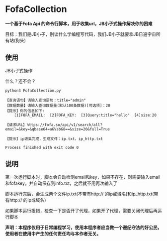 # FofaCollection
**一个基于Fofa Api 的命令行脚本，用于收集url，JB小子式操作解决你的困难**

目标：我们是JB小子，别谈什么学编程写代码，我们JB小子就要拿JB日遍宇宙所有站(狗头)

## 使用

JB小子式操作

什么？还不会？
```
python3 FofaCollection.py

【查询语句】请输入查询语句：title="admin"
【数据数量】请输入查询数据量(默认100条数据)[可选项]：20
【提示】你的信息如下:
    [1]FOFA_EMAIL:  [2]FOFA_KEY:  [3]Query:title="hello"  [4]size:20

【请求URL】https://fofa.so/api/v1/search/all?email=&key=&qbase64=aGVsbG8==&size=20&full=True

【提示】ip收集完成，生成文件：ip.txt，ip_http.txt

Process finished with exit code 0
```

## 说明

第一次运行脚本时，脚本会自动检测email和key，如果不存在，则需要输入email和fofakey，并自动保存到info.txt，之后就不用再次输入了

脚本运行完后，会生成两个文件ip.txt(不带有http:// 的ip或域名)和ip_http.txt(带有http:// 的ip或域名)

如果脚本运行报错，检查一下是否开了代理，如果开了代理，需要关闭代理后再运行脚本

**声明：本程序仅用于日常编程学习，使用本程序者应当做一个遵纪守法的好公民，使用者在使用中产生的任何责任均与本作者无关。**
